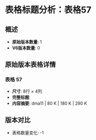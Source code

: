 # 表格标题分析：表格57

## 概述
- **原始版本数量**: 1
- **V6版本数量**: 0

## 原始版本表格详情

### 表格 57
- **尺寸**: 8行 × 4列
- **完整标题**: 
- **内容摘要**: dma11 | 80 K | 180 K | 290 K

## 版本对比

- 表格数量变化: -1